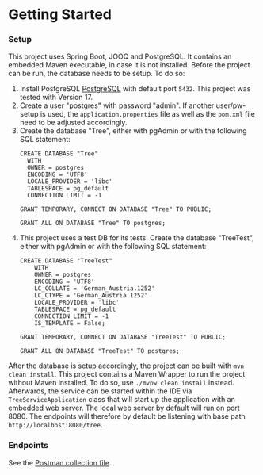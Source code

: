 # Getting Started

### Setup
This project uses Spring Boot, JOOQ and PostgreSQL. It contains an embedded Maven executable, in case it is not installed.
Before the project can be run, the database needs to be setup. To do so:

1. Install PostgreSQL [PostgreSQL](https://www.postgresql.org/) with default port `5432`. This project was tested with Version 17.
2. Create a user "postgres" with password "admin". If another user/pw-setup is used, the `application.properties` file
   as well as the `pom.xml` file need to be adjusted accordingly.
3. Create the database "Tree", either with pgAdmin or with the following SQL statement:
    ```
    CREATE DATABASE "Tree"
      WITH
      OWNER = postgres
      ENCODING = 'UTF8'
      LOCALE_PROVIDER = 'libc'
      TABLESPACE = pg_default
      CONNECTION LIMIT = -1
    
    GRANT TEMPORARY, CONNECT ON DATABASE "Tree" TO PUBLIC;
    
    GRANT ALL ON DATABASE "Tree" TO postgres;
    ```
4. This project uses a test DB for its tests. Create the database "TreeTest", either with pgAdmin or with the following SQL statement:
    ```
    CREATE DATABASE "TreeTest"
        WITH
        OWNER = postgres
        ENCODING = 'UTF8'
        LC_COLLATE = 'German_Austria.1252'
        LC_CTYPE = 'German_Austria.1252'
        LOCALE_PROVIDER = 'libc'
        TABLESPACE = pg_default
        CONNECTION LIMIT = -1
        IS_TEMPLATE = False;
    
    GRANT TEMPORARY, CONNECT ON DATABASE "TreeTest" TO PUBLIC;
    
    GRANT ALL ON DATABASE "TreeTest" TO postgres;
    ```
  
After the database is setup accordingly, the project can be built with `mvn clean install`. This project contains a
Maven Wrapper to run the project without Maven installed. To do so, use `./mvnw clean install` instead. Afterwards, the
service can be started within the IDE via `TreeServiceApplication` class that will start up the application with an 
embedded web server. The local web server by default will run on port 8080. The endpoints will therefore by default be 
listening with base path `http://localhost:8080/tree`.

### Endpoints
See the [Postman collection file](postman/API_documentation.postman_collection.json).
